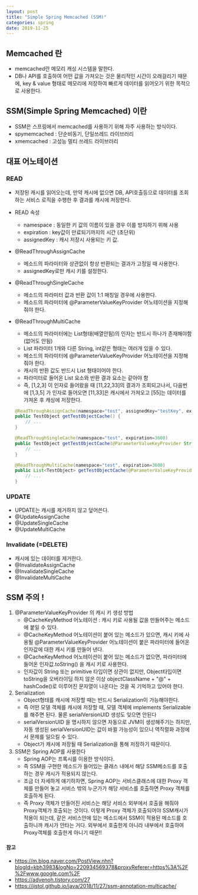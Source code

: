 ```yaml
---
layout: post
title: "Simple Spring Memcached (SSM)"
categories: spring
date: 2019-11-25
---
```



## Memcached 란
- memcached란 메모리 캐싱 시스템을 말한다.
- DB나 API를 호출하여 어떤 값을 가져오는 것은 물리적인 시간이 오래걸리기 때문에, key & value 형태로 메모리에 저장하여 빠르게 데이터를 읽어오기 위한 목적으로 사용한다.


## SSM(Simple Spring Memcached) 이란
- SSM은 스프링에서 memcached를 사용하기 위해 자주 사용하는 방식이다.
- spymemcached : 단순비동기, 단일쓰레드 라이브러리
- xmemcached : 고성능 멀티 쓰레드 라이브러리


## 대표 어노테이션
### READ 
- 저장된 캐시를 읽어오는데, 만약 캐시에 없으면 DB, API호출등으로 데이터를 조회하는 서비스 로직을 수행한 후 결과를 캐시에 저장한다.
- READ 속성
    - namespace : 동일한 키 값의 이름이 있을 경우 이를 방지하기 위해 사용
    - expiration : key값이 만료되기까지의 시간 (초단위)
    - assignedKey : 캐시 저장시 사용되는 키 값.  
- @ReadThroughAssignCache
    - 메소드의 파라미터와 상관없이 항상 반환되는 결과가 고정일 때 사용한다.
    - assignedKey로만 캐시 키를 설정한다.  
- @ReadThroughSingleCache
    - 메소드의 파라미터 값과 반환 값이 1:1 매칭일 경우에 사용한다.
    - 메소드의 파라미터에 @ParameterValueKeyProvider 어노테이션을 지정해줘야 한다.  
- @ReadThroughMultiCache
    - 메소드의 파라미터에는 List형태(배열안됨)의 인자는 반드시 하나가 존재해야함(없어도 안됨) 
    - List 파라미터 1개와 다른 String, int같은 형태는 여러개 있을 수 있다.
    - 메소드의 파라미터에 @ParameterValueKeyProvider 어노테이션을 지정해줘야 한다.
    - 캐시의 반환 값도 반드시 List 형태이어야 한다.
    - 파라미터로 들어온 List 요소와 반환 결과 요소는 같아야 함
    - 즉, [1,2,3] 이 인자로 들어왔을 때 [11,22,33]의 결과가 조회되고나서, 다음번에 [1,3,5] 가 인자로 들어오면 [11,33]은 캐시에서 가져오고 [55]는 데이터를 가져온 후 캐싱에 저장한다.

    ```java
    @ReadThroughAssignCache(namespace="test", assignedKey="testKey", expiration=3600)
    public TestObject getTestObjectCache() {
        // ...
    }

    @ReadThroughSingleCache(namespace="test", expiration=3600)
    public TestObject getTestObjectCache(@ParameterValueKeyProvider String cacheKey) {
        // ...
    }

    @ReadThroughMultiCache(namespace="test", expiration=3600)
    public List<TestObject> getTestObjectCache(@ParameterValueKeyProvider List<String> cacheKeyList, @ParameterValueKeyProvider String secondCacheKey) {
        // ...
    }
    ```
  
### UPDATE
- UPDATE는 캐시를 제거하지 않고 덮어쓴다.
- @UpdateAssignCache
- @UpdateSingleCache
- @UpdateMultiCache

### Invalidate (=DELETE)
- 캐시에 있는 데이터를 제거한다.
- @InvalidateAssignCache
- @InvalidateSingleCache
- @InvalidateMultiCache


## SSM 주의 !
1. @ParameterValueKeyProvider 의 캐시 키 생성 방법
    - @CacheKeyMethod 어노테이션 : 캐시 키로 사용될 값을 만들어주는 메소드에 붙일 수 있다.
    - @CacheKeyMethod 어노테이션이 붙어 있는 메소드가 있으면, 캐시 키에 사용될 @ParameterValueKeyProvider 어노테이션이 붙은 파라미터에 들어온 인자값에 대한 캐시 키를 만들어 낸다.
    - @CacheKeyMethod 어노테이션이 붙어 있는 메소드가 없으면, 파라미터에 들어온 인자값.toString() 을 캐시 키로 사용한다.
    - 인자값이 String 또는 primitive 타입이면 상관이 없지만, Object타입이면 toString을 오버라이딩 하지 않은 이상 objectClassName + "@" + hashCode()로 이루어진 문자열이 나온다는 것을 꼭 기억하고 있어야 한다.
2. Serialization
    - Object형태를 캐시에 저장할 때는 반드시 Serialization이 가능해야한다. 
    - 즉 어떤 모델 객체를 캐시에 저장할 때, 모델 객체에 implements Serializable를 해주면 된다. 물론 serialVersionUID 생성도 잊으면 안된다
    - serialVersionUID 을 명시하지 않으면 자동으로 JVM이 생성해주기는 하지만, 자동 생성된 serialVersionUID는 값이 바뀔 가능성이 있으니 역직렬화 과정에서 문제를 일으킬 수 있다.
    - Object가 캐시에 저장될 때 Serialization을 통해 저장하기 때문이다.
3. SSM은 Spring AOP를 사용한다
    - Spring AOP는 프록시를 이용한 방식이다.
    - 즉 SSM을 구현한 메소드가 들어있는 클래스 내에서 해당 SSM메소드를 호출하는 경우 캐시가 적용되지 않는다.
    - 조금 더 자세하게 얘기하자면, Spring AOP는 서비스클래스에 대한 Proxy 객체를 만들어 놓고 서비스 밖의 누군가가 해당 서비스를 호출하면 Proxy 객체를 호출하게 된다.
    - 즉 Proxy 객체가 만들어진 서비스는 해당 서비스 외부에서 호출을 해줘야 Proxy객체가 호출되는 것이다. 이렇게 Proxy 객체가 호출되어야 SSM캐시가 적용이 되는데, 같은 서비스안에 있는 메소드에서 SSM이 적용된 메소드를 호출하니까 캐시가 안타는 거다. 외부에서 호출한게 아니라 내부에서 호출하여 Proxy객체를 호출한게 아니기 때문!!



#### 참고
- <https://m.blog.naver.com/PostView.nhn?blogId=kbh3983&logNo=220934569378&proxyReferer=https%3A%2F%2Fwww.google.com%2F>
- <https://advenoh.tistory.com/27>
- <https://jistol.github.io/java/2018/11/27/ssm-annotation-multicache/>